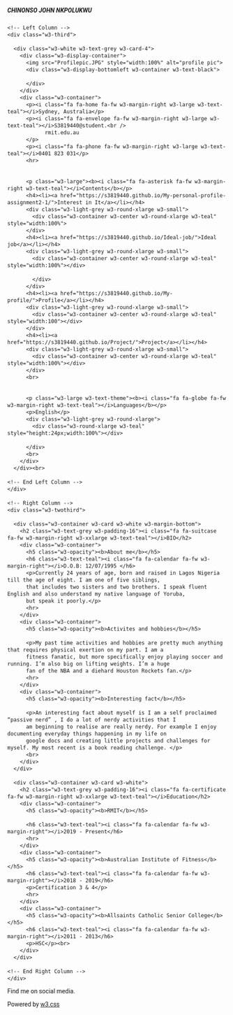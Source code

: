 <H5>CHINONSO JOHN NKPOLUKWU</H5>
<html>
<title>W3.CSS Template</title>
<meta charset="UTF-8">
<meta name="viewport" content="width=device-width, initial-scale=1">
<link rel="stylesheet" href="https://www.w3schools.com/w3css/4/w3.css">
<link rel='stylesheet' href='https://fonts.googleapis.com/css?family=Roboto'>
<link rel="stylesheet" href="https://cdnjs.cloudflare.com/ajax/libs/font-awesome/4.7.0/css/font-awesome.min.css">
<style>
html,body,h1,h2,h3,h4,h5,h6 {font-family: "Roboto", sans-serif}
</style>
<body class="w3-light-grey">

<!-- Page Container -->
<div class="w3-content w3-margin-top" style="max-width:1400px;">

  <!-- The Grid -->
  <div class="w3-row-padding">
  
    <!-- Left Column -->
    <div class="w3-third">
    
      <div class="w3-white w3-text-grey w3-card-4">
        <div class="w3-display-container">
          <img src="Profilepic.JPG" style="width:100%" alt="profile pic">
          <div class="w3-display-bottomleft w3-container w3-text-black">
            
          </div>
        </div>
        <div class="w3-container">
          <p><i class="fa fa-home fa-fw w3-margin-right w3-large w3-text-teal"></i>Sydney, Australia</p>
          <p><i class="fa fa-envelope fa-fw w3-margin-right w3-large w3-text-teal"></i>S3819440@student.<br />
                rmit.edu.au
          </p>
          <p><i class="fa fa-phone fa-fw w3-margin-right w3-large w3-text-teal"></i>0401 823 031</p>
          <hr>
          
         
          <p class="w3-large"><b><i class="fa fa-asterisk fa-fw w3-margin-right w3-text-teal"></i>Contents</b></p>
          <h4><li><a href="https://s3819440.github.io/My-personal-profile-assignment2-1/">Interest in It</a></li></h4>
          <div class="w3-light-grey w3-round-xlarge w3-small">
            <div class="w3-container w3-center w3-round-xlarge w3-teal" style="width:100%">
          </div>
          <h4><li><a href="https://s3819440.github.io/Ideal-job/">Ideal job</a></li></h4>
          <div class="w3-light-grey w3-round-xlarge w3-small">
            <div class="w3-container w3-center w3-round-xlarge w3-teal" style="width:100%"></div>
              
            </div>
          </div>
          <h4><li><a href="https://s3819440.github.io/My-profile/">Profile</a></li></h4>
          <div class="w3-light-grey w3-round-xlarge w3-small">
            <div class="w3-container w3-center w3-round-xlarge w3-teal" style="width:100"></div>
          </div>
          <h4><li><a href="https://s3819440.github.io/Project/">Project</a></li></h4>
          <div class="w3-light-grey w3-round-xlarge w3-small">
            <div class="w3-container w3-center w3-round-xlarge w3-teal" style="width:100%"></div>
          </div>
          <br>


          <p class="w3-large w3-text-theme"><b><i class="fa fa-globe fa-fw w3-margin-right w3-text-teal"></i>Languages</b></p>
          <p>English</p>
          <div class="w3-light-grey w3-round-xlarge">
            <div class="w3-round-xlarge w3-teal" style="height:24px;width:100%"></div>
          
          </div>
          <br>
        </div>
      </div><br>

    <!-- End Left Column -->
    </div>

    <!-- Right Column -->
    <div class="w3-twothird">
    
      <div class="w3-container w3-card w3-white w3-margin-bottom">
        <h2 class="w3-text-grey w3-padding-16"><i class="fa fa-suitcase fa-fw w3-margin-right w3-xxlarge w3-text-teal"></i>BIO</h2>
        <div class="w3-container">
          <h5 class="w3-opacity"><b>About me</b></h5>
          <h6 class="w3-text-teal"><i class="fa fa-calendar fa-fw w3-margin-right"></i>D.O.B: 12/07/1995 </h6>
          <p>Currently 24 years of age, born and raised in Lagos Nigeria till the age of eight. I am one of five siblings,
          that includes two sisters and two brothers. I speak fluent English and also understand my native language of Yoruba,
          but speak it poorly.</p>
          <hr>
        </div>
        <div class="w3-container">
          <h5 class="w3-opacity"><b>Activites and hobbies</b></h5>
         
          <p>My past time activities and hobbies are pretty much anything that requires physical exertion on my part. I am a 
          fitness fanatic, but more specifically enjoy playing soccer and running. I’m also big on lifting weights. I’m a huge 
          fan of the NBA and a diehard Houston Rockets fan.</p>
          <hr>
        </div>
        <div class="w3-container">
          <h5 class="w3-opacity"><b>Interesting fact</b></h5>
          
          <p>An interesting fact about myself is I am a self proclaimed “passive nerd” , I do a lot of nerdy activities that I 
          am beginning to realise are really nerdy. For example I enjoy documenting everyday things happening in my life on 
          google docs and creating little projects and challenges for myself. My most recent is a book reading challenge. </p>
          <br>
        </div>
      </div>

      <div class="w3-container w3-card w3-white">
        <h2 class="w3-text-grey w3-padding-16"><i class="fa fa-certificate fa-fw w3-margin-right w3-xxlarge w3-text-teal"></i>Education</h2>
        <div class="w3-container">
          <h5 class="w3-opacity"><b>RMIT</b></h5>
          
          <h6 class="w3-text-teal"><i class="fa fa-calendar fa-fw w3-margin-right"></i>2019 - Present</h6>
          <hr>
        </div>
        <div class="w3-container">
          <h5 class="w3-opacity"><b>Australian Institute of Fitness</b></h5>
          <h6 class="w3-text-teal"><i class="fa fa-calendar fa-fw w3-margin-right"></i>2018 - 2019</h6>
          <p>Certification 3 & 4</p>
          <hr>
        </div>
        <div class="w3-container">
          <h5 class="w3-opacity"><b>Allsaints Catholic Senior College</b></h5>
          <h6 class="w3-text-teal"><i class="fa fa-calendar fa-fw w3-margin-right"></i>2011 - 2013</h6>
          <p>HSC</p><br>
        </div>
      </div>

    <!-- End Right Column -->
    </div>
    
  <!-- End Grid -->
  </div>
  
  <!-- End Page Container -->
</div>

<footer class="w3-container w3-teal w3-center w3-margin-top">
  <p>Find me on social media.</p>
  <i class="fa fa-facebook-official w3-hover-opacity"></i>
  <i class="fa fa-instagram w3-hover-opacity"></i>
  <i class="fa fa-snapchat w3-hover-opacity"></i>
  <i class="fa fa-pinterest-p w3-hover-opacity"></i>
  <i class="fa fa-twitter w3-hover-opacity"></i>
  <i class="fa fa-linkedin w3-hover-opacity"></i>
  <p>Powered by <a href="https://www.w3schools.com/w3css/default.asp" target="_blank">w3.css</a></p>
</footer>

</body>
</html>
